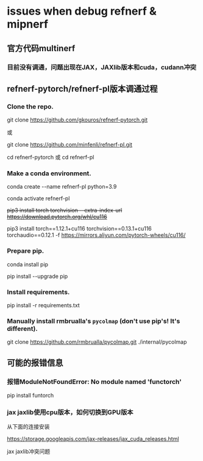 # issues when debug refnerf & mipnerf
## 官方代码multinerf
### 目前没有调通，问题出现在JAX，JAXlib版本和cuda，cudann冲突
## refnerf-pytorch/refnerf-pl版本调通过程
### Clone the repo.
git clone https://github.com/gkouros/refnerf-pytorch.git

或

git clone https://github.com/minfenli/refnerf-pl.git

cd refnerf-pytorch 或 cd refnerf-pl

### Make a conda environment.
conda create --name refnerf-pl python=3.9

conda activate refnerf-pl

~~pip3 install torch torchvision --extra-index-url https://download.pytorch.org/whl/cu116~~

pip3 install torch==1.12.1+cu116  torchvision==0.13.1+cu116 torchaudio==0.12.1 -f https://mirrors.aliyun.com/pytorch-wheels/cu116/

### Prepare pip.
conda install pip

pip install --upgrade pip

### Install requirements.
pip install -r requirements.txt

### Manually install rmbrualla's `pycolmap` (don't use pip's! It's different).
git clone https://github.com/rmbrualla/pycolmap.git ./internal/pycolmap

## 可能的报错信息
### 报错ModuleNotFoundError: No module named 'functorch'
pip install funtorch

### jax jaxlib使用cpu版本，如何切换到GPU版本
从下面的连接安装

https://storage.googleapis.com/jax-releases/jax_cuda_releases.html

jax jaxlib冲突问题
